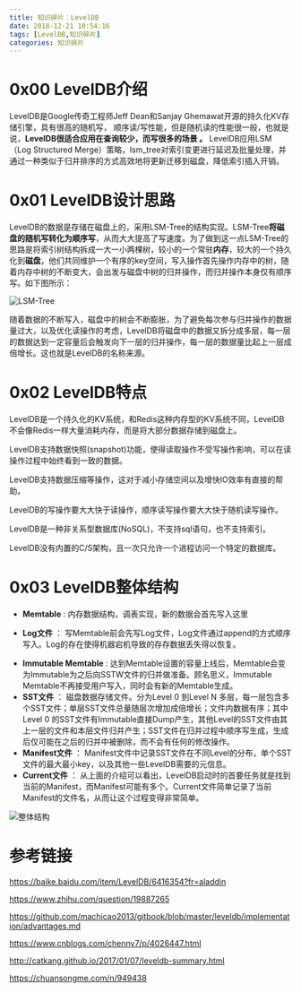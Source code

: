```yaml
---
title: 知识碎片：LevelDB
date: 2018-12-21 10:54:16
tags: [LevelDB,知识碎片]
categories: 知识碎片
---
```


# 0x00 LevelDB介绍

LevelDB是Google传奇工程师Jeff Dean和Sanjay Ghemawat开源的持久化KV存储引擎，具有很高的随机写，	顺序读/写性能，但是随机读的性能很一般，也就是说，**LevelDB很适合应用在查询较少，而写很多的场景 。**   LevelDB应用LSM（Log Structured Merge）策略，lsm_tree对索引变更进行延迟及批量处理，并通过一种类似于归并排序的方式高效地将更新迁移到磁盘，降低索引插入开销。

# 0x01 LevelDB设计思路

LevelDB的数据是存储在磁盘上的，采用LSM-Tree的结构实现。LSM-Tree**将磁盘的随机写转化为顺序写**，从而大大提高了写速度。为了做到这一点LSM-Tree的思路是将索引树结构拆成一大一小两棵树，较小的一个常驻**内存**，较大的一个持久化到**磁盘**，他们共同维护一个有序的key空间，写入操作首先操作内存中的树，随着内存中树的不断变大，会出发与磁盘中树的归并操作，而归并操作本身仅有顺序写。如下图所示：  

![LSM-Tree](http://pk81c6tjy.bkt.clouddn.com/LSM-Tree.png)

随着数据的不断写入，磁盘中的树会不断膨胀，为了避免每次参与归并操作的数据量过大，以及优化读操作的考虑，LevelDB将磁盘中的数据又拆分成多层，每一层的数据达到一定容量后会触发向下一层的归并操作，每一层的数据量比起上一层成倍增长。这也就是LevelDB的名称来源。

# 0x02 LevelDB特点

LevelDB是一个持久化的KV系统，和Redis这种内存型的KV系统不同，LevelDB不会像Redis一样大量消耗内存，而是将大部分数据存储到磁盘上。  

LevelDB支持数据快照(snapshot)功能，使得读取操作不受写操作影响，可以在读操作过程中始终看到一致的数据。  

LevelDB支持数据压缩等操作，这对于减小存储空间以及增快IO效率有直接的帮助。  

LevelDB的写操作要大大快于读操作，顺序读写操作要大大快于随机读写操作。  

LevelDB是一种非关系型数据库(NoSQL)，不支持sql语句，也不支持索引。  

LevelDB没有内置的C/S架构，且一次只允许一个进程访问一个特定的数据库。  

# 0x03 LevelDB整体结构

* **Memtable** : 内存数据结构，调表实现，新的数据会首先写入这里

* **Log文件** ： 写Memtable前会先写Log文件，Log文件通过append的方式顺序写入。Log的存在使得机器宕机导致的存存数据丢失得以恢复。

- **Immutable Memtable** : 达到Memtable设置的容量上线后，Memtable会变为Immutable为之后向SSTW文件的归并做准备。顾名思义，Immutable Memtable不再接受用户写入，同时会有新的Memtable生成。
- **SST文件** ： 磁盘数据存储文件。分为Level 0 到Level N 多层，每一层包含多个SST文件；单层SST文件总量随层次增加成倍增长；文件内数据有序；其中Level 0 的SST文件有Immutable直接Dump产生，其他Level的SST文件由其上一层的文件和本层文件归并产生；SST文件在归并过程中顺序写生成，生成后仅可能在之后的归并中被删除，而不会有任何的修改操作。  
- **Manifest文件** ： Manifest文件中记录SST文件在不同Level的分布，单个SST文件的最大最小key，以及其他一些LevelDB需要的元信息。
- **Current文件** ： 从上面的介绍可以看出，LevelDB启动时的首要任务就是找到当前的Manifest，而Manifest可能有多个。Current文件简单记录了当前Manifest的文件名，从而让这个过程变得非常简单。   

![整体结构](http://pk81c6tjy.bkt.clouddn.com/%E6%95%B4%E4%BD%93%E7%BB%93%E6%9E%84.png)

# 参考链接

https://baike.baidu.com/item/LevelDB/6416354?fr=aladdin

https://www.zhihu.com/question/19887265

https://github.com/machicao2013/gitbook/blob/master/leveldb/implementation/advantages.md

https://www.cnblogs.com/chenny7/p/4026447.html

http://catkang.github.io/2017/01/07/leveldb-summary.html

https://chuansongme.com/n/949438